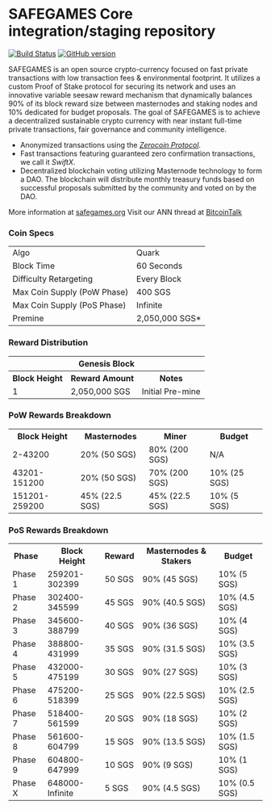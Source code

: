 SAFEGAMES Core integration/staging repository
=====================================

[![Build Status](https://travis-ci.org/SAFEGAMES-Project/SAFEGAMES.svg?branch=master)](https://travis-ci.org/SAFEGAMES-Project/SAFEGAMES) [![GitHub version](https://badge.fury.io/gh/SAFEGAMES-Project%2FSAFEGAMES.svg)](https://badge.fury.io/gh/SAFEGAMES-Project%2FSAFEGAMES)

SAFEGAMES is an open source crypto-currency focused on fast private transactions with low transaction fees & environmental footprint.  It utilizes a custom Proof of Stake protocol for securing its network and uses an innovative variable seesaw reward mechanism that dynamically balances 90% of its block reward size between masternodes and staking nodes and 10% dedicated for budget proposals. The goal of SAFEGAMES is to achieve a decentralized sustainable crypto currency with near instant full-time private transactions, fair governance and community intelligence.
- Anonymized transactions using the [_Zerocoin Protocol_](http://www.safegames.org/zsgs).
- Fast transactions featuring guaranteed zero confirmation transactions, we call it _SwiftX_.
- Decentralized blockchain voting utilizing Masternode technology to form a DAO. The blockchain will distribute monthly treasury funds based on successful proposals submitted by the community and voted on by the DAO.

More information at [safegames.org](http://www.safegames.org) Visit our ANN thread at [BitcoinTalk](http://www.bitcointalk.org/index.php?topic=1262920)

### Coin Specs
<table>
<tr><td>Algo</td><td>Quark</td></tr>
<tr><td>Block Time</td><td>60 Seconds</td></tr>
<tr><td>Difficulty Retargeting</td><td>Every Block</td></tr>
<tr><td>Max Coin Supply (PoW Phase)</td><td>400 SGS</td></tr>
<tr><td>Max Coin Supply (PoS Phase)</td><td>Infinite</td></tr>
<tr><td>Premine</td><td>2,050,000 SGS*</td></tr>
</table>

### Reward Distribution

<table>
<th colspan=4>Genesis Block</th>
<tr><th>Block Height</th><th>Reward Amount</th><th>Notes</th></tr>
<tr><td>1</td><td>2,050,000 SGS</td><td>Initial Pre-mine</td></tr>
</table>

### PoW Rewards Breakdown

<table>
<th>Block Height</th><th>Masternodes</th><th>Miner</th><th>Budget</th>
<tr><td>2-43200</td><td>20% (50 SGS)</td><td>80% (200 SGS)</td><td>N/A</td></tr>
<tr><td>43201-151200</td><td>20% (50 SGS)</td><td>70% (200 SGS)</td><td>10% (25 SGS)</td></tr>
<tr><td>151201-259200</td><td>45% (22.5 SGS)</td><td>45% (22.5 SGS)</td><td>10% (5 SGS)</td></tr>
</table>

### PoS Rewards Breakdown

<table>
<th>Phase</th><th>Block Height</th><th>Reward</th><th>Masternodes & Stakers</th><th>Budget</th>
<tr><td>Phase 1</td><td>259201-302399</td><td>50 SGS</td><td>90% (45 SGS)</td><td>10% (5 SGS)</td></tr>
<tr><td>Phase 2</td><td>302400-345599</td><td>45 SGS</td><td>90% (40.5 SGS)</td><td>10% (4.5 SGS)</td></tr>
<tr><td>Phase 3</td><td>345600-388799</td><td>40 SGS</td><td>90% (36 SGS)</td><td>10% (4 SGS)</td></tr>
<tr><td>Phase 4</td><td>388800-431999</td><td>35 SGS</td><td>90% (31.5 SGS)</td><td>10% (3.5 SGS)</td></tr>
<tr><td>Phase 5</td><td>432000-475199</td><td>30 SGS</td><td>90% (27 SGS)</td><td>10% (3 SGS)</td></tr>
<tr><td>Phase 6</td><td>475200-518399</td><td>25 SGS</td><td>90% (22.5 SGS)</td><td>10% (2.5 SGS)</td></tr>
<tr><td>Phase 7</td><td>518400-561599</td><td>20 SGS</td><td>90% (18 SGS)</td><td>10% (2 SGS)</td></tr>
<tr><td>Phase 8</td><td>561600-604799</td><td>15 SGS</td><td>90% (13.5 SGS)</td><td>10% (1.5 SGS)</td></tr>
<tr><td>Phase 9</td><td>604800-647999</td><td>10 SGS</td><td>90% (9 SGS)</td><td>10% (1 SGS)</td></tr>
<tr><td>Phase X</td><td>648000-Infinite</td><td>5 SGS</td><td>90% (4.5 SGS)</td><td>10% (0.5 SGS)</td></tr>
</table>
